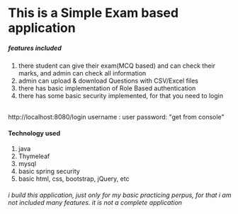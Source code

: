 # This is a Simple Exam based application

##### features included
1. there student can give their exam(MCQ based) and can check their marks, and admin can check all information
2. admin can upload & download Questions with CSV/Excel files
3. there has basic implementation of Role Based authentication
4. there has some basic security implemented, for that you need to login
<br/>
http://localhost:8080/login
	username : user
	password: "get from console"

#### Technology used
1. java
2. Thymeleaf
3. mysql
4. basic spring security
5. basic html, css, bootstrap, jQuery, etc


###### i build this application, just only for my basic practicing perpus, for that i am not included many features. it is not a complete application


